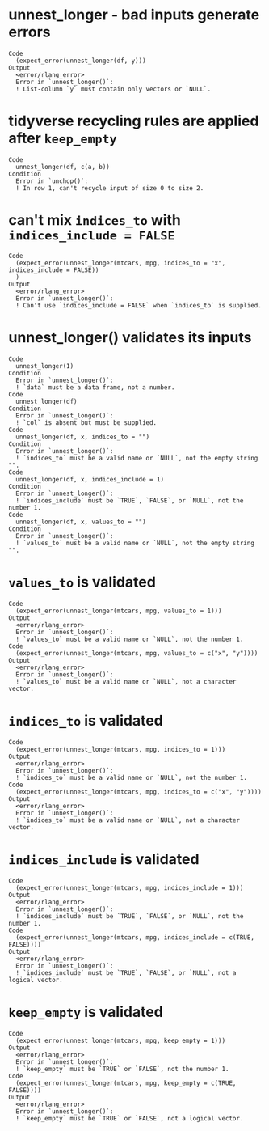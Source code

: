 # unnest_longer - bad inputs generate errors

    Code
      (expect_error(unnest_longer(df, y)))
    Output
      <error/rlang_error>
      Error in `unnest_longer()`:
      ! List-column `y` must contain only vectors or `NULL`.

# tidyverse recycling rules are applied after `keep_empty`

    Code
      unnest_longer(df, c(a, b))
    Condition
      Error in `unchop()`:
      ! In row 1, can't recycle input of size 0 to size 2.

# can't mix `indices_to` with `indices_include = FALSE`

    Code
      (expect_error(unnest_longer(mtcars, mpg, indices_to = "x", indices_include = FALSE))
      )
    Output
      <error/rlang_error>
      Error in `unnest_longer()`:
      ! Can't use `indices_include = FALSE` when `indices_to` is supplied.

# unnest_longer() validates its inputs

    Code
      unnest_longer(1)
    Condition
      Error in `unnest_longer()`:
      ! `data` must be a data frame, not a number.
    Code
      unnest_longer(df)
    Condition
      Error in `unnest_longer()`:
      ! `col` is absent but must be supplied.
    Code
      unnest_longer(df, x, indices_to = "")
    Condition
      Error in `unnest_longer()`:
      ! `indices_to` must be a valid name or `NULL`, not the empty string "".
    Code
      unnest_longer(df, x, indices_include = 1)
    Condition
      Error in `unnest_longer()`:
      ! `indices_include` must be `TRUE`, `FALSE`, or `NULL`, not the number 1.
    Code
      unnest_longer(df, x, values_to = "")
    Condition
      Error in `unnest_longer()`:
      ! `values_to` must be a valid name or `NULL`, not the empty string "".

# `values_to` is validated

    Code
      (expect_error(unnest_longer(mtcars, mpg, values_to = 1)))
    Output
      <error/rlang_error>
      Error in `unnest_longer()`:
      ! `values_to` must be a valid name or `NULL`, not the number 1.
    Code
      (expect_error(unnest_longer(mtcars, mpg, values_to = c("x", "y"))))
    Output
      <error/rlang_error>
      Error in `unnest_longer()`:
      ! `values_to` must be a valid name or `NULL`, not a character vector.

# `indices_to` is validated

    Code
      (expect_error(unnest_longer(mtcars, mpg, indices_to = 1)))
    Output
      <error/rlang_error>
      Error in `unnest_longer()`:
      ! `indices_to` must be a valid name or `NULL`, not the number 1.
    Code
      (expect_error(unnest_longer(mtcars, mpg, indices_to = c("x", "y"))))
    Output
      <error/rlang_error>
      Error in `unnest_longer()`:
      ! `indices_to` must be a valid name or `NULL`, not a character vector.

# `indices_include` is validated

    Code
      (expect_error(unnest_longer(mtcars, mpg, indices_include = 1)))
    Output
      <error/rlang_error>
      Error in `unnest_longer()`:
      ! `indices_include` must be `TRUE`, `FALSE`, or `NULL`, not the number 1.
    Code
      (expect_error(unnest_longer(mtcars, mpg, indices_include = c(TRUE, FALSE))))
    Output
      <error/rlang_error>
      Error in `unnest_longer()`:
      ! `indices_include` must be `TRUE`, `FALSE`, or `NULL`, not a logical vector.

# `keep_empty` is validated

    Code
      (expect_error(unnest_longer(mtcars, mpg, keep_empty = 1)))
    Output
      <error/rlang_error>
      Error in `unnest_longer()`:
      ! `keep_empty` must be `TRUE` or `FALSE`, not the number 1.
    Code
      (expect_error(unnest_longer(mtcars, mpg, keep_empty = c(TRUE, FALSE))))
    Output
      <error/rlang_error>
      Error in `unnest_longer()`:
      ! `keep_empty` must be `TRUE` or `FALSE`, not a logical vector.

